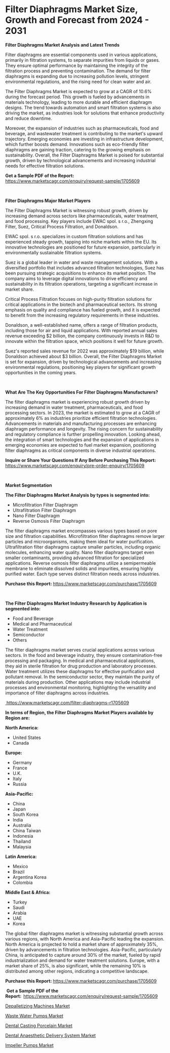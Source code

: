 <p><h1>Filter Diaphragms Market Size, Growth and Forecast from 2024 - 2031</h1></p><p><strong>Filter Diaphragms Market Analysis and Latest Trends</strong></p>
<p><p>Filter diaphragms are essential components used in various applications, primarily in filtration systems, to separate impurities from liquids or gases. They ensure optimal performance by maintaining the integrity of the filtration process and preventing contamination. The demand for filter diaphragms is expanding due to increasing pollution levels, stringent environmental regulations, and the rising need for clean water and air.</p><p>The Filter Diaphragms Market is expected to grow at a CAGR of 10.6% during the forecast period. This growth is fueled by advancements in materials technology, leading to more durable and efficient diaphragm designs. The trend towards automation and smart filtration systems is also driving the market, as industries look for solutions that enhance productivity and reduce downtime.</p><p>Moreover, the expansion of industries such as pharmaceuticals, food and beverage, and wastewater treatment is contributing to the market's upward trajectory. Emerging economies are investing in infrastructure development, which further boosts demand. Innovations such as eco-friendly filter diaphragms are gaining traction, catering to the growing emphasis on sustainability. Overall, the Filter Diaphragms Market is poised for substantial growth, driven by technological advancements and increasing industrial needs for effective filtration solutions.</p></p>
<p><strong>Get a Sample PDF of the Report:&nbsp;</strong> <a href="https://www.marketscagr.com/enquiry/request-sample/1705609?utm_campaign=1573&utm_medium=2&utm_source=Github&utm_content=ia&utm_term=21102024&utm_id=filter-diaphragms">https://www.marketscagr.com/enquiry/request-sample/1705609</a></p>
<p>&nbsp;</p>
<p><strong>Filter Diaphragms Major Market Players</strong></p>
<p><p>The Filter Diaphragms Market is witnessing robust growth, driven by increasing demand across sectors like pharmaceuticals, water treatment, and food processing. Key players include EWAC spol. s r.o., Zhengxing Filter, Suez, Critical Process Filtration, and Donaldson. </p><p>EWAC spol. s r.o. specializes in custom filtration solutions and has experienced steady growth, tapping into niche markets within the EU. Its innovative technologies are positioned for future expansion, particularly in environmentally sustainable filtration systems.</p><p>Suez is a global leader in water and waste management solutions. With a diversified portfolio that includes advanced filtration technologies, Suez has been pursuing strategic acquisitions to enhance its market position. The company aims to leverage digital innovations to drive efficiency and sustainability in its filtration operations, targeting a significant increase in market share.</p><p>Critical Process Filtration focuses on high-purity filtration solutions for critical applications in the biotech and pharmaceutical sectors. Its strong emphasis on quality and compliance has fueled growth, and it is expected to benefit from the increasing regulatory requirements in these industries.</p><p>Donaldson, a well-established name, offers a range of filtration products, including those for air and liquid applications. With reported annual sales revenue exceeding $2 billion, the company continuously invests in R&D to innovate within the filtration space, which positions it well for future growth.</p><p>Suez's reported sales revenue for 2022 was approximately $19 billion, while Donaldson achieved about $3 billion. Overall, the Filter Diaphragms Market is set for expansion, driven by technological advancements and increasing environmental regulations, positioning key players for significant growth opportunities in the coming years.</p></p>
<p>&nbsp;</p>
<p><strong>What Are The Key Opportunities For Filter Diaphragms Manufacturers?</strong></p>
<p><p>The filter diaphragms market is experiencing robust growth driven by increasing demand in water treatment, pharmaceuticals, and food processing sectors. In 2023, the market is estimated to grow at a CAGR of approximately 6% as industries prioritize efficient filtration technologies. Advancements in materials and manufacturing processes are enhancing diaphragm performance and longevity. The rising concern for sustainability and regulatory compliance is further propelling innovation. Looking ahead, the integration of smart technologies and the expansion of applications in emerging economies are expected to fuel market expansion, positioning filter diaphragms as critical components in diverse industrial operations.</p></p>
<p><strong>Inquire or Share Your Questions If Any Before Purchasing This Report:</strong> <a href="https://www.marketscagr.com/enquiry/pre-order-enquiry/1705609?utm_campaign=1573&utm_medium=2&utm_source=Github&utm_content=ia&utm_term=21102024&utm_id=filter-diaphragms">https://www.marketscagr.com/enquiry/pre-order-enquiry/1705609</a></p>
<p>&nbsp;</p>
<p><strong>Market Segmentation</strong></p>
<p><strong>The Filter Diaphragms Market Analysis by types is segmented into:</strong></p>
<p><ul><li>Microfiltration Filter Diaphragm</li><li>Ultrafiltration Filter Diaphragm</li><li>Nano Filter Diaphragm</li><li>Reverse Osmosis Filter Diaphragm</li></ul></p>
<p><p>The filter diaphragms market encompasses various types based on pore size and filtration capabilities. Microfiltration filter diaphragms remove larger particles and microorganisms, making them ideal for water purification. Ultrafiltration filter diaphragms capture smaller particles, including organic molecules, enhancing water quality. Nano filter diaphragms target even smaller contaminants, providing advanced filtration for specialized applications. Reverse osmosis filter diaphragms utilize a semipermeable membrane to eliminate dissolved solids and impurities, ensuring highly purified water. Each type serves distinct filtration needs across industries.</p></p>
<p><strong>Purchase this Report:&nbsp;</strong><a href="https://www.marketscagr.com/purchase/1705609?utm_campaign=1573&utm_medium=2&utm_source=Github&utm_content=ia&utm_term=21102024&utm_id=filter-diaphragms">https://www.marketscagr.com/purchase/1705609</a></p>
<p>&nbsp;</p>
<p><strong>The Filter Diaphragms Market Industry Research by Application is segmented into:</strong></p>
<p><ul><li>Food and Beverage</li><li>Medical and Pharmaceutical</li><li>Water Treatment</li><li>Semiconductor</li><li>Others</li></ul></p>
<p><p>The filter diaphragms market serves crucial applications across various sectors. In the food and beverage industry, they ensure contamination-free processing and packaging. In medical and pharmaceutical applications, they aid in sterile filtration for drug production and laboratory processes. Water treatment utilizes these diaphragms for effective purification and pollutant removal. In the semiconductor sector, they maintain the purity of materials during production. Other applications may include industrial processes and environmental monitoring, highlighting the versatility and importance of filter diaphragms across industries.</p></p>
<p><a href="https://www.marketscagr.com/filter-diaphragms-r1705609?utm_campaign=1573&utm_medium=2&utm_source=Github&utm_content=ia&utm_term=21102024&utm_id=filter-diaphragms">&nbsp;https://www.marketscagr.com/filter-diaphragms-r1705609</a></p>
<p><strong>In terms of Region, the Filter Diaphragms Market Players available by Region are:</strong></p>
<p>
    <p> <strong> North America: </strong>
        <ul>
            <li>United States</li>
            <li>Canada</li>
        </ul>
        </p> 
    <p> <strong> Europe: </strong>
        <ul>
            <li>Germany</li>
            <li>France</li>
            <li>U.K.</li>
            <li>Italy</li>
            <li>Russia</li>
        </ul>
        </p> 
    <p> <strong> Asia-Pacific: </strong>
        <ul>
            <li>China</li>
            <li>Japan</li>
            <li>South Korea</li>
            <li>India</li>
            <li>Australia</li>
            <li>China Taiwan</li>
            <li>Indonesia</li>
            <li>Thailand</li>
            <li>Malaysia</li>
        </ul>
        </p> 
    <p> <strong> Latin America: </strong>
        <ul>
            <li>Mexico</li>
            <li>Brazil</li>
            <li>Argentina Korea</li>
            <li>Colombia</li>
        </ul>
        </p> 
    <p> <strong> Middle East & Africa: </strong>
        <ul>
            <li>Turkey</li>
            <li>Saudi</li>
            <li>Arabia</li>
            <li>UAE</li>
            <li>Korea</li>
        </ul>
    </p>
    </p>
<p><p>The global filter diaphragms market is witnessing substantial growth across various regions, with North America and Asia-Pacific leading the expansion. North America is projected to hold a market share of approximately 35%, driven by advancements in filtration technologies. Asia-Pacific, particularly China, is anticipated to capture around 30% of the market, fueled by rapid industrialization and demand for water treatment solutions. Europe, with a market share of 25%, is also significant, while the remaining 10% is distributed among other regions, indicating a competitive landscape.</p></p>
<p><strong>Purchase this Report: </strong><a href="https://www.marketscagr.com/purchase/1705609?utm_campaign=1573&utm_medium=2&utm_source=Github&utm_content=ia&utm_term=21102024&utm_id=filter-diaphragms">https://www.marketscagr.com/purchase/1705609</a></p>
<p>&nbsp;<strong>Get a Sample PDF of the Report:&nbsp;&nbsp;</strong><a href="https://www.marketscagr.com/enquiry/request-sample/1705609?utm_campaign=1573&utm_medium=2&utm_source=Github&utm_content=ia&utm_term=21102024&utm_id=filter-diaphragms">https://www.marketscagr.com/enquiry/request-sample/1705609</a></p>
<p><strong></strong></p>
<p><p><a href="https://www.linkedin.com/pulse/strategic-forecast-depalletizing-machines-market-growth-trends-4slhf?utm_campaign=1573&utm_medium=2&utm_source=Github&utm_content=ia&utm_term=21102024&utm_id=filter-diaphragms">Depalletizing Machines Market</a></p><p><a href="https://issuu.com/reportprime-2/docs/waste-water-pumps-market-size-2030._29efd681453934?utm_campaign=1573&utm_medium=2&utm_source=Github&utm_content=ia&utm_term=21102024&utm_id=filter-diaphragms">Waste Water Pumps Market</a></p><p><a href="https://www.linkedin.com/pulse/global-dental-casting-porcelain-market-size-trends-analysis-cd9uf?utm_campaign=1573&utm_medium=2&utm_source=Github&utm_content=ia&utm_term=21102024&utm_id=filter-diaphragms">Dental Casting Porcelain Market</a></p><p><a href="https://www.linkedin.com/pulse/dental-anaesthetic-delivery-system-market-global-trends-forecast-vjq8f?utm_campaign=1573&utm_medium=2&utm_source=Github&utm_content=ia&utm_term=21102024&utm_id=filter-diaphragms">Dental Anaesthetic Delivery System Market</a></p><p><a href="https://issuu.com/reportprime-2/docs/impeller-pumps-market-size-2030.ppt_6368cf6ecabd47?utm_campaign=1573&utm_medium=2&utm_source=Github&utm_content=ia&utm_term=21102024&utm_id=filter-diaphragms">Impeller Pumps Market</a></p></p>